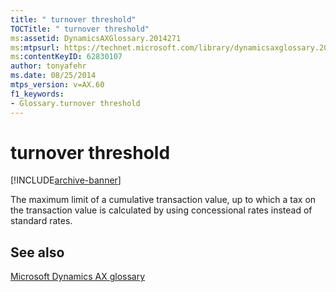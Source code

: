 ```yaml
---
title: " turnover threshold"
TOCTitle: " turnover threshold"
ms:assetid: DynamicsAXGlossary.2014271
ms:mtpsurl: https://technet.microsoft.com/library/dynamicsaxglossary.2014271(v=AX.60)
ms:contentKeyID: 62830107
author: tonyafehr
ms.date: 08/25/2014
mtps_version: v=AX.60
f1_keywords:
- Glossary.turnover threshold
---
```


# turnover threshold


[!INCLUDE[archive-banner](includes/archive-banner.md)]

The maximum limit of a cumulative transaction value, up to which a tax on the transaction value is calculated by using concessional rates instead of standard rates.

## See also

[Microsoft Dynamics AX glossary](glossary/microsoft-dynamics-ax-glossary.md)

  


